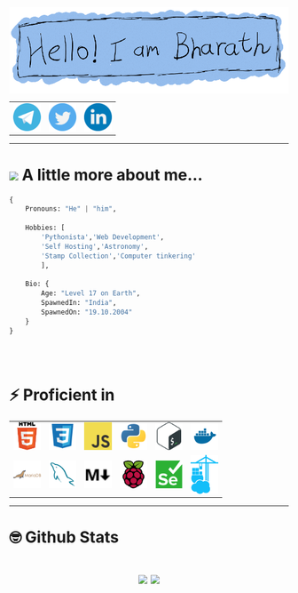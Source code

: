 <p align="center"><img src="./images/me_edi1.png" align="center"></p>

<table align=center>
    <tr>
        <td><img src="./images/telegram.svg" width=50 alt="telegram-svg"><a href="http://" target="_blank"></a></img></td>
        <td><img src="./images/twitter.svg" width=50 alt="twitter-svg"><a href="http://" target="_blank"></a></img></td>
        <td><img src="./images/linkedin.svg" width=50 alt="linkedin-svg"><a href="http://" target="_blank"></a></img></td>
    </tr>
</table>

---

<h1><img src="https://media.giphy.com/media/VgCDAzcKvsR6OM0uWg/giphy.gif" width="50"> A little more about me...  </h1>

```py
{
    Pronouns: "He" | "him",

    Hobbies: [
        'Pythonista','Web Development',
        'Self Hosting','Astronomy',
        'Stamp Collection','Computer tinkering'
        ],
            
    Bio: {
        Age: "Level 17 on Earth",
        SpawnedIn: "India",
        SpawnedOn: "19.10.2004"
    }
} 
```
<br>
<br>


<h1> ⚡ Proficient in </h1>

<table>
    <tr>
        <td><img src="./images/html.svg" width=50 alt=""></td>
        <td><img src="./images/css.svg" width=50 alt=""></td>
        <td><img src="./images/js.svg" width=50 alt=""></td>
        <td><img src="./images/python.svg" width=50 alt=""></td>
        <td><img src="./images/bash.svg" width=50 alt=""></td>
        <td><img src="./images/docker.svg" width=50 alt=""></td>
    </tr>
    <tr>
        <td><img src="./images/mariadb.svg" width=50 alt=""></td>
        <td><img src="./images/mysql.svg" width=50 alt=""></td>
        <td><img src="./images/markdown.svg" width=50 alt=""></td>
        <td><img src="./images/raspberry-pi.svg" width=50 alt=""></td>
        <td><img src="./images/selenium.svg" width=50 alt=""></td>
        <td><img src="./images/portainer.svg" width=50 alt=""></td>
    </tr>
</table>

---
<h1>🤓 Github Stats<h1/>


<p align="center">
<img src="https://github-readme-stats.vercel.app/api?username=bharath1910&show_icons=true&theme=github_dark" height=170>
<img src="https://github-readme-stats.vercel.app/api/top-langs/?username=anuraghazra&layout=compact&theme=github_dark" height=170>
</p>

